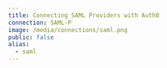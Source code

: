 ```yaml
---
title: Connecting SAML Providers with Auth0
connection: SAML-P
image: /media/connections/saml.png
public: false
alias:
  - saml
---
```

